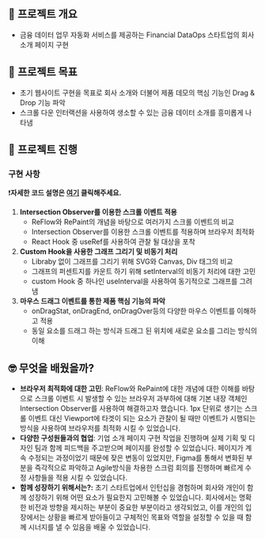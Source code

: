 ## 🧐 프로젝트 개요

- 금융 데이터 업무 자동화 서비스를 제공하는 Financial DataOps 스타트업의 회사 소개 페이지 구현

## 🎯 프로젝트 목표

- 초기 웹사이트 구현을 목표로 회사 소개와 더불어 제품 데모의 핵심 기능인 Drag & Drop 기능 파악
- 스크롤 다운 인터랙션을 사용하여 생소할 수 있는 금융 데이터 소개를 흥미롭게 나타냄

## 🎉 프로젝트 진행

### 구현 사항

❗**자세한 코드 설명은 [여기](https://velog.io/@sgr2134/1%EC%B0%A8-%ED%94%84%EB%A1%9C%EC%A0%9D%ED%8A%B8-%ED%9A%8C%EA%B3%A0%EB%A1%9D-Life-Friends-2%ED%8E%B8) 클릭해주세요.**

1. **Intersection Observer를 이용한 스크롤 이벤트 적용**
    - ReFlow와 RePaint의 개념을 바탕으로 여러가지 스크롤 이벤트의 비교
    - Intersection Observer를 이용한 스크롤 이벤트를 적용하며 브라우저 최적화
    - React Hook 중 useRef를 사용하여 관찰 될 대상을 포착
2. **Custom Hook을 사용한 그래프 그리기 및 비동기 처리**
    - Libraby 없이 그래프를 그리기 위해 SVG와 Canvas, Div 태그의 비교
    - 그래프의 퍼센트지를 카운트 하기 위해 setInterval의 비동기 처리에 대한 고민
    - custom Hook 중 하나인 useInterval을 사용하여 동기적으로 그래프를 그려냄
3. **마우스 드래그 이벤트를 통한 제품 핵심 기능의 파악**
    - onDragStat, onDragEnd, onDragOver등의 다양한 마우스 이벤트를 이해하고 적용
    - 동일 요소를 드래그 하는 방식과 드래그 된 위치에 새로운 요소를 그리는 방식의 이해

## 🤓 무엇을 배웠을까?

- **브라우저 최적화에 대한 고민**: ReFlow와 RePaint에 대한 개념에 대한 이해를 바탕으로 스크롤 이벤트 시 발생할 수 있는 브라우저 과부하에 대해 기본 내장 객체인 Intersection Observer를 사용하여 해결하고자 했습니다. 1px 단위로 생기는 스크롤 이벤트 대신 Viewport에 타겟이 되는 요소가 관찰이 될 때만 이벤트가 시행되는 방식을 사용하여 브라우저를 최적화 시킬 수 있었습니다.
- **다양한 구성원들과의 협업**: 기업 소개 페이지 구현 작업을 진행하며 실제 기획 및 디자인 팀과 함께 피드백을 주고받으며 페이지를 완성할 수 있었습니다. 페이지가 계속 수정되는 과정이었기 때문에 잦은 변동이 있었지만, Figma를 통해서 변화된 부분을 즉각적으로 파악하고 Agile방식을 차용한 스크럼 회의를 진행하며 빠르게 수정 사항들을 적용 시킬 수 있었습니다.
- **함께 성장하기 위해서는?:** 초기 스타트업에서 인턴십을 경험하며 회사와 개인이 함께 성장하기 위해 어떤 요소가 필요한지 고민해볼 수 있었습니다. 회사에서는 명확한 비전과 방향을 제시하는 부분이 중요한 부분이라고 생각되었고, 이를 개인의 입장에서는 상황을 빠르게 받아들이고 구체적인 목표와 역할을 설정할 수 있을 때 함께 시너지를 낼 수 있음을 배울 수 있었습니다.
